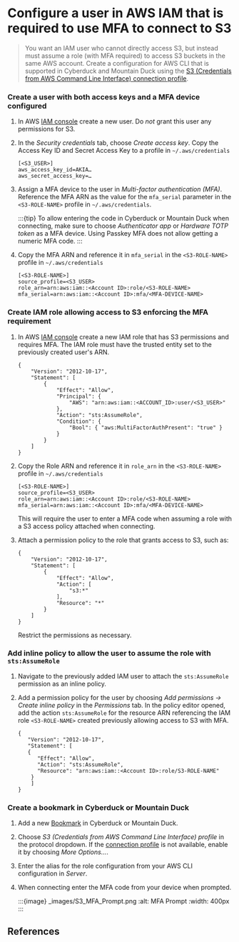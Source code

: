 Configure a user in AWS IAM that is required to use MFA to connect to S3
====

> You want an IAM user who cannot directly access S3, but instead must assume a role (with MFA required) to access S3 buckets in the same AWS account. Create a configuration for AWS CLI that is supported in Cyberduck and Mountain Duck using the [S3 (Credentials from AWS Command Line Interface) connection profile](../protocols/s3/index.md#connecting-using-credentials-from-aws-command-line-interface).

### Create a user with both access keys and a MFA device configured

1. In AWS [IAM console](https://console.aws.amazon.com/iam/) create a new user. Do *not* grant this user any permissions for S3.
2. In the _Security credentials_ tab, choose _Create access key_. Copy the Access Key ID and Secret Access Key to a profile in `~/.aws/credentials`

    ```
    [<S3_USER>]
    aws_access_key_id=AKIA…
    aws_secret_access_key=…
    ```

3. Assign a MFA device to the user in _Multi-factor authentication (MFA)_. Reference the MFA ARN as the value for the `mfa_serial` parameter in the `<S3-ROLE-NAME>` profile in `~/.aws/credentials`.

    :::{tip}
    To allow entering the code in Cyberduck or Mountain Duck when connecting, make sure to choose _Authenticator app_ or _Hardware TOTP token_ as a MFA device. Using Passkey MFA does not allow getting a numeric MFA code.
    :::

4. Copy the MFA ARN and reference it in `mfa_serial` in the `<S3-ROLE-NAME>` profile in `~/.aws/credentials`

    ```
    [<S3-ROLE-NAME>]
    source_profile=<S3_USER>
    role_arn=arn:aws:iam::<Account ID>:role/<S3-ROLE-NAME>
    mfa_serial=arn:aws:iam::<Account ID>:mfa/<MFA-DEVICE-NAME>
    ```

### Create IAM role allowing access to S3 enforcing the MFA requirement

1. In AWS [IAM console](https://console.aws.amazon.com/iam/) create a new IAM role that has S3 permissions and requires MFA. The IAM role must have the trusted entity set to the previously created user's ARN.

    ```
    {
        "Version": "2012-10-17",
        "Statement": [
            {
                "Effect": "Allow",
                "Principal": {
                    "AWS": "arn:aws:iam::<ACCOUNT_ID>:user/<S3_USER>"
                },
                "Action": "sts:AssumeRole",
                "Condition": {
                    "Bool": { "aws:MultiFactorAuthPresent": "true" }
                }
            }
        ]
    }
    ```

2. Copy the Role ARN and reference it in `role_arn` in the `<S3-ROLE-NAME>` profile in `~/.aws/credentials`
    ```
    [<S3-ROLE-NAME>]
    source_profile=<S3_USER>
    role_arn=arn:aws:iam::<Account ID>:role/<S3-ROLE-NAME>
    mfa_serial=arn:aws:iam::<Account ID>:mfa/<MFA-DEVICE-NAME>
    ```
    This will require the user to enter a MFA code when assuming a role with a S3 access policy attached when connecting.

3. Attach a permission policy to the role that grants access to S3, such as:

    ```
    {
        "Version": "2012-10-17",
        "Statement": [
            {
                "Effect": "Allow",
                "Action": [
                    "s3:*"
                ],
                "Resource": "*"
            }
        ]
    }
    ```
   
    Restrict the permissions as necessary.

### Add inline policy to allow the user to assume the role with `sts:AssumeRole`

1. Navigate to the previously added IAM user to attach the `sts:AssumeRole` permission as an inline policy.
2. Add a permission policy for the user by choosing _Add permissions → Create inline policy_ in the _Permissions_ tab. In the policy editor opened, add the action `sts:AssumeRole` for the resource ARN referencing the IAM role `<S3-ROLE-NAME>` created previously allowing access to S3 with MFA.

    ```
    {
       "Version": "2012-10-17",
       "Statement": [
       {
          "Effect": "Allow",
          "Action": "sts:AssumeRole",
          "Resource": "arn:aws:iam::<Account ID>:role/S3-ROLE-NAME"
        }
        ]
    }
    ```


### Create a bookmark in Cyberduck or Mountain Duck

1. Add a new [Bookmark](../cyberduck/bookmarks.md) in Cyberduck or Mountain Duck.
2. Choose *S3 (Credentials from AWS Command Line Interface) profile* in the protocol dropdown. If the [connection profile](../protocols/profiles/index.md) is not available, enable it by choosing _More Options…_.
3. Enter the alias <S3-ROLE-NAME> for the role configuration from your AWS CLI configuration in _Server_.
4. When connecting enter the MFA code from your device when prompted.

   :::{image} _images/S3_MFA_Prompt.png
   :alt: MFA Prompt
   :width: 400px
   :::


## References


